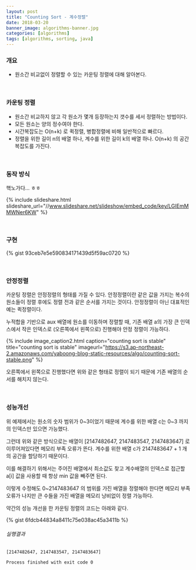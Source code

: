 ```yaml
---
layout: post
title: "Counting Sort - 계수정렬"
date: 2018-03-20
banner_image: algorithms-banner.jpg
categories: [algorithms]
tags: [algorithms, sorting, java]
---
```


### 개요
* 원소간 비교없이 정렬할 수 있는 카운팅 정렬에 대해 알아본다.

<!--more-->

<br/>

### 카운팅 정렬
* 원소간 비교하지 않고 각 원소가 몇개 등장하는지 갯수를 세서 정렬하는 방법이다.
* 모든 원소는 양의 정수여야 한다.
* 시간복잡도는 O(n+k) 로 퀵정렬, 병합정렬에 비해 일반적으로 빠르다.
* 정렬을 위한 길이 n의 배열 하나, 계수를 위한 길이 k의 배열 하나. O(n+k) 의 공간복잡도를 가진다.
 
<br/>

### 동작 방식
핵노가다... ㅎㅎ

{% include slideshare.html slideshare_url="//www.slideshare.net/slideshow/embed_code/key/LGIEmMMWNer6KW" %}

<br/>

### 구현

{% gist 93ceb7e5e590834171439d5f59ac0720 %}

<br/>

### 안정정렬
카운팅 정렬은 안정정렬의 형태를 가질 수 있다. 안정정렬이란 같은 값을 가지는 복수의 원소들이 정렬 후에도 정렬 전과 같은 순서를 가지는 것이다.
안정정렬이 아닌 대표적인 예는 퀵정렬이다.

누적합을 기반으로 aux 배열에 원소를 이동하며 정렬할 때, 기존 배열 a의 가장 큰 인덱스에서 작은 인덱스로 (오른쪽에서 왼쪽으로) 진행해야 안정 정렬이 가능하다.

{% include image_caption2.html caption="counting sort is stable" title="counting sort is stable" imageurl="https://s3.ap-northeast-2.amazonaws.com/yaboong-blog-static-resources/algo/counting-sort-stable.png" %}

오른쪽에서 왼쪽으로 진행했다면 위와 같은 형태로 정렬이 되기 때문에 기존 배열의 순서를 해치지 않는다.

<br/>

### 성능개선
위 예제에서는 원소의 숫자 범위가 0~3이었기 때문에 계수를 위한 배열 c는 0~3 까지의 인덱스만 있으면 가능했다.

그런데 위와 같은 방식으로는 배열이 [2147482647, 2147483547, 2147483647] 로 이루어져있다면 메모리 부족 오류가 뜬다.
계수를 위한 배열 c가 2147483647 + 1 개의 공간을 할당하기 때문이다.

이를 해결하기 위해서는 주어진 배열에서 최소값도 찾고 계수배열의 인덱스로 접근할 a[i] 값을 사용할 때 항상 min 값을 빼주면 된다.

이렇게 수정해도 0~2147483647 의 범위를 가진 배열을 정렬해야 한다면 메모리 부족 오류가 나지만 큰 수들을 가진 배열을 메모리 낭비없이 정렬 가능하다.

약간의 성능 개선을 한 카운팅 정렬의 코드는 아래와 같다.

{% gist 6fdcb44834a8411c75e038ac45a3411b %}

###### 실행결과
```
[2147482647, 2147483547, 2147483647]

Process finished with exit code 0
```